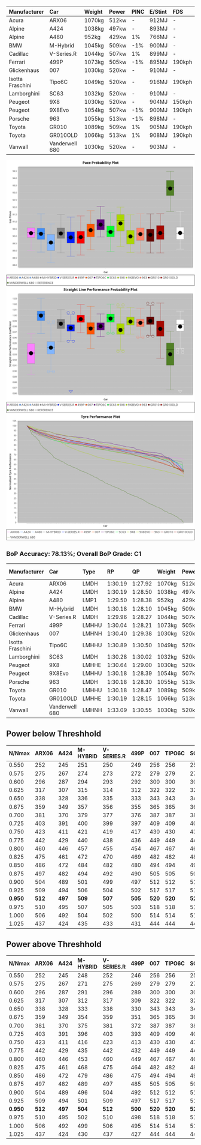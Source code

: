 | Manufacturer     | Car            | Weight | Power | PINC    | E/Stint | FDS     |
|:-|:-|:-|:-|:-|:-|:-|
| Acura            | ARX06          | 1070kg | 512kw |    -    | 912MJ   |    -    |
| Alpine           | A424           | 1038kg | 497kw |    -    | 893MJ   |    -    |
| Alpine           | A480           | 952kg  | 429kw | 1%      | 766MJ   |    -    |
| BMW              | M-Hybrid       | 1045kg | 509kw | -1%     | 900MJ   |    -    |
| Cadillac         | V-Series.R     | 1044kg | 507kw | 1%      | 899MJ   |    -    |
| Ferrari          | 499P           | 1073kg | 505kw | -1%     | 895MJ   | 190kph  |
| Glickenhaus      | 007            | 1030kg | 520kw |    -    | 910MJ   |    -    |
| Isotta Fraschini | Tipo6C         | 1049kg | 520kw |    -    | 916MJ   | 190kph  |
| Lamborghini      | SC63           | 1032kg | 520kw |    -    | 910MJ   |    -    |
| Peugeot          | 9X8            | 1030kg | 520kw |    -    | 904MJ   | 150kph  |
| Peugeot          | 9X8Evo         | 1054kg | 507kw | -1%     | 900MJ   | 190kph  |
| Porsche          | 963            | 1055kg | 513kw | -1%     | 898MJ   |    -    |
| Toyota           | GR010          | 1089kg | 509kw | 1%      | 905MJ   | 190kph  |
| Toyota           | GR010OLD       | 1066kg | 513kw | 1%      | 908MJ   | 190kph  |
| Vanwall          | Vanderwell 680 | 1030kg | 520kw |    -    | 903MJ   |    -    |

![PACECHART](./IMG/ACOMETHOD.png)
![STRAIGHTLINEPERFORMANCECHART](./IMG/ACOMETHOD_sp.png)
![TYREPERFORMANCECHART](./IMG/ACOMETHOD_tw.png)

### BoP Accuracy: 78.13%; Overall BoP Grade: C1
| Manufacturer     | Car            | Type  | RP      | QP      | Weight | Power¹ | Threshhold | PINC    | Power² | E/Stint | AVG Vmax  | FDS     | RDLC | L/Stint | BOP-Grade | Model Accuracy | Model Points | Match%  | SimDiff |
|:-|:-|:-|:-|:-|:-|:-|:-|:-|:-|:-|:-|:-|:-|:-|:-|:-|:-|:-|:-|
| Acura            | ARX06          | LMDH  | 1:30.19 | 1:27.92 | 1070kg | 512kw  | 210.0kph   |    -    | 512kw  |  912MJ  | 310.77kph |    -    | 1.00 | 40      | +D1       | 100.00%        | 995          | 68.76%  | #       |
| Alpine           | A424           | LMDH  | 1:30.19 | 1:28.50 | 1038kg | 497kw  | 210.0kph   |    -    | 497kw  |  893MJ  | 321.87kph |    -    | 1.01 | 40      | ~A1       | 86.43%         | 618          | 95.02%  | #       |
| Alpine           | A480           | LMP1  | 1:29.50 | 1:28.38 |  952kg | 429kw  | 210.0kph   | 1%      | 433kw  |  766MJ  | 311.20kph |    -    | 0.97 | 37      | -E1       | 68.63%         | 967          | 56.91%  | ±2.14s  |
| BMW              | M-Hybrid       | LMDH  | 1:30.18 | 1:28.10 | 1045kg | 509kw  | 210.0kph   | -1%     | 504kw  |  900MJ  | 319.98kph |    -    | 1.01 | 40      | +B1       | 93.77%         | 1672         | 89.94%  | #       |
| Cadillac         | V-Series.R     | LMDH  | 1:29.96 | 1:28.27 | 1044kg | 507kw  | 210.0kph   | 1%      | 512kw  |  899MJ  | 318.31kph |    -    | 1.01 | 40      | -B2       | 83.12%         | 1921         | 82.52%  | ±2.67s  |
| Ferrari          | 499P           | LMHHU | 1:30.04 | 1:28.21 | 1073kg | 505kw  | 210.0kph   | -1%     | 500kw  |  895MJ  | 319.14kph | 190kph  | 1.02 | 40      | ~A1       | 69.49%         | 1950         | 95.76%  | ±2.06s  |
| Glickenhaus      | 007            | LMHNH | 1:30.40 | 1:29.38 | 1030kg | 520kw  | 210.0kph   |    -    | 520kw  |  910MJ  | 321.17kph |    -    | 0.96 | 40      | ~A1       | 89.50%         | 1518         | 100.00% | #       |
| Isotta Fraschini | Tipo6C         | LMHHU | 1:30.89 | 1:30.50 | 1049kg | 520kw  | 210.0kph   |    -    | 520kw  |  916MJ  | 320.79kph | 190kph  | 1.06 | 40      | +Ω1       | 73.56%         | 64           | 44.29%  | #       |
| Lamborghini      | SC63           | LMDH  | 1:30.28 | 1:30.02 | 1032kg | 520kw  | 210.0kph   |    -    | 520kw  |  910MJ  | 323.80kph |    -    | 1.05 | 40      | +A2       | 95.82%         | 459          | 93.80%  | #       |
| Peugeot          | 9X8            | LMHHE | 1:30.64 | 1:29.00 | 1030kg | 520kw  | 210.0kph   |    -    | 520kw  |  904MJ  | 320.10kph | 150kph  | 1.03 | 40      | ~A1       | 88.75%         | 2383         | 100.00% | ±1.88s  |
| Peugeot          | 9X8Evo         | LMHHU | 1:30.18 | 1:28.39 | 1054kg | 507kw  | 210.0kph   | -1%     | 502kw  |  900MJ  | 319.95kph | 190kph  | 1.00 | 40      | ~A1       | 66.97%         | 221          | 100.00% | #       |
| Porsche          | 963            | LMDH  | 1:30.18 | 1:28.30 | 1055kg | 513kw  | 210.0kph   | -1%     | 508kw  |  898MJ  | 319.76kph |    -    | 1.00 | 40      | ~A1       | 81.02%         | 5243         | 98.26%  | ±2.08s  |
| Toyota           | GR010          | LMHHU | 1:30.18 | 1:28.47 | 1089kg | 509kw  | 210.0kph   | 1%      | 514kw  |  905MJ  | 318.84kph | 190kph  | 1.00 | 40      | ~A1       | 73.70%         | 2701         | 100.00% | ±1.77s  |
| Toyota           | GR010OLD       | LMHHE | 1:30.19 | 1:28.15 | 1066kg | 513kw  | 210.0kph   | 1%      | 518kw  |  908MJ  | 318.70kph | 190kph  | 1.03 | 40      | -B1       | 99.03%         | 1536         | 89.03%  | #       |
| Vanwall          | Vanderwell 680 | LMHNH | 1:33.09 | 1:30.55 | 1030kg | 520kw  | 210.0kph   |    -    | 520kw  |  903MJ  | 313.49kph |    -    | 1.01 | 40      | +Ω2       | 97.01%         | 649          | -42.33% | ±0.84s  |

## Power below Threshhold
| N/Nmax    | ARX06   | A424    | M-HYBRID | V-SERIES.R | 499P    | 007     | TIPO6C  | SC63    | 9X8     | 9X8EVO  | 963     | GR010   | GR010OLD | VANDERWELL 680 | ​     | RPM      | A480    |
|:-|:-|:-|:-|:-|:-|:-|:-|:-|:-|:-|:-|:-|:-|:-|:-|:-|:-|
|  0.550    |  252    |  245    |  251     |  250       |  249    |  256    |  256    |  256    |  256    |  250    |  253    |  251    |  253     |  256           |  ​    |   --     |   -     |
|  0.575    |  275    |  267    |  274     |  273       |  272    |  279    |  279    |  279    |  279    |  273    |  276    |  274    |  276     |  279           |  ​    |   --     |   -     |
|  0.600    |  296    |  287    |  294     |  293       |  292    |  300    |  300    |  300    |  300    |  293    |  296    |  294    |  296     |  300           |  ​    |   --     |   -     |
|  0.625    |  317    |  307    |  315     |  314       |  312    |  322    |  322    |  322    |  322    |  314    |  317    |  315    |  317     |  322           |  ​    |   --     |   -     |
|  0.650    |  338    |  328    |  336     |  335       |  333    |  343    |  343    |  343    |  343    |  335    |  338    |  336    |  338     |  343           |  ​    |   --     |   -     |
|  0.675    |  359    |  349    |  357     |  356       |  355    |  365    |  365    |  365    |  365    |  356    |  360    |  357    |  360     |  365           |  ​    |   --     |   -     |
|  0.700    |  381    |  370    |  379     |  377       |  376    |  387    |  387    |  387    |  387    |  377    |  382    |  379    |  382     |  387           |  ​    |   --     |   -     |
|  0.725    |  403    |  391    |  400     |  399       |  397    |  409    |  409    |  409    |  409    |  399    |  403    |  400    |  403     |  409           |  ​    |   --     |   -     |
|  0.750    |  423    |  411    |  421     |  419       |  417    |  430    |  430    |  430    |  430    |  419    |  424    |  421    |  424     |  430           |  ​    |   --     |   -     |
|  0.775    |  442    |  429    |  440     |  438       |  436    |  449    |  449    |  449    |  449    |  438    |  443    |  440    |  443     |  449           |  ​    |  5000    |  253    |
|  0.800    |  460    |  446    |  457     |  455       |  454    |  467    |  467    |  467    |  467    |  455    |  461    |  457    |  461     |  467           |  ​    |  5500    |  299    |
|  0.825    |  475    |  461    |  472     |  470       |  469    |  482    |  482    |  482    |  482    |  470    |  476    |  472    |  476     |  482           |  ​    |  6000    |  334    |
|  0.850    |  486    |  472    |  484     |  482       |  480    |  494    |  494    |  494    |  494    |  482    |  487    |  484    |  487     |  494           |  ​    |  6500    |  377    |
|  0.875    |  497    |  482    |  494     |  492       |  490    |  505    |  505    |  505    |  505    |  492    |  498    |  494    |  498     |  505           |  ​    |  7000    |  421    |
|  0.900    |  504    |  489    |  501     |  499       |  497    |  512    |  512    |  512    |  512    |  499    |  505    |  501    |  505     |  512           |  ​    |  7500    |  432    |
|  0.925    |  509    |  494    |  506     |  504       |  502    |  517    |  517    |  517    |  517    |  504    |  510    |  506    |  510     |  517           |  ​    |  8000    |  428    |
| **0.950** | **512** | **497** | **509**  | **507**    | **505** | **520** | **520** | **520** | **520** | **507** | **513** | **509** | **513**  | **520**        | **​** | **8500** | **431** |
|  0.975    |  510    |  495    |  507     |  505       |  503    |  518    |  518    |  518    |  518    |  505    |  511    |  507    |  511     |  518           |  ​    |  9000    |  216    |
|  1.000    |  506    |  492    |  504     |  502       |  500    |  514    |  514    |  514    |  514    |  502    |  507    |  504    |  507     |  514           |  ​    |   --     |   -     |
|  1.025    |  437    |  424    |  435     |  433       |  431    |  444    |  444    |  444    |  444    |  433    |  438    |  435    |  438     |  444           |  ​    |   --     |   -     |

## Power above Threshhold
| N/Nmax    | ARX06   | A424    | M-HYBRID | V-SERIES.R | 499P    | 007     | TIPO6C  | SC63    | 9X8     | 9X8EVO  | 963     | GR010   | GR010OLD | VANDERWELL 680 | ​     | RPM      | A480    |
|:-|:-|:-|:-|:-|:-|:-|:-|:-|:-|:-|:-|:-|:-|:-|:-|:-|:-|
|  0.550    |  252    |  245    |  248     |  252       |  246    |  256    |  256    |  256    |  256    |  247    |  250    |  253    |  255     |  256           |  ​    |   --     |   -     |
|  0.575    |  275    |  267    |  271     |  275       |  269    |  279    |  279    |  279    |  279    |  270    |  273    |  276    |  278     |  279           |  ​    |   --     |   -     |
|  0.600    |  296    |  287    |  291     |  296       |  289    |  300    |  300    |  300    |  300    |  290    |  293    |  297    |  299     |  300           |  ​    |   --     |   -     |
|  0.625    |  317    |  307    |  312     |  317       |  309    |  322    |  322    |  322    |  322    |  310    |  314    |  318    |  321     |  322           |  ​    |   --     |   -     |
|  0.650    |  338    |  328    |  333     |  338       |  330    |  343    |  343    |  343    |  343    |  331    |  335    |  339    |  342     |  343           |  ​    |   --     |   -     |
|  0.675    |  359    |  349    |  354     |  359       |  351    |  365    |  365    |  365    |  365    |  352    |  357    |  361    |  364     |  365           |  ​    |   --     |   -     |
|  0.700    |  381    |  370    |  375     |  381       |  372    |  387    |  387    |  387    |  387    |  374    |  378    |  383    |  386     |  387           |  ​    |   --     |   -     |
|  0.725    |  403    |  391    |  396     |  403       |  393    |  409    |  409    |  409    |  409    |  395    |  399    |  404    |  407     |  409           |  ​    |   --     |   -     |
|  0.750    |  423    |  411    |  416     |  423       |  413    |  430    |  430    |  430    |  430    |  415    |  420    |  425    |  428     |  430           |  ​    |   --     |   -     |
|  0.775    |  442    |  429    |  435     |  442       |  432    |  449    |  449    |  449    |  449    |  434    |  439    |  444    |  447     |  449           |  ​    |  5000    |  253    |
|  0.800    |  460    |  446    |  453     |  460       |  449    |  467    |  467    |  467    |  467    |  451    |  456    |  462    |  465     |  467           |  ​    |  5500    |  299    |
|  0.825    |  475    |  461    |  468     |  475       |  464    |  482    |  482    |  482    |  482    |  466    |  471    |  477    |  480     |  482           |  ​    |  6000    |  334    |
|  0.850    |  486    |  472    |  479     |  486       |  475    |  494    |  494    |  494    |  494    |  477    |  483    |  488    |  492     |  494           |  ​    |  6500    |  377    |
|  0.875    |  497    |  482    |  489     |  497       |  485    |  505    |  505    |  505    |  505    |  487    |  493    |  499    |  503     |  505           |  ​    |  7000    |  421    |
|  0.900    |  504    |  489    |  496     |  504       |  492    |  512    |  512    |  512    |  512    |  494    |  500    |  506    |  510     |  512           |  ​    |  7500    |  432    |
|  0.925    |  509    |  494    |  501     |  509       |  497    |  517    |  517    |  517    |  517    |  499    |  505    |  511    |  515     |  517           |  ​    |  8000    |  428    |
| **0.950** | **512** | **497** | **504**  | **512**    | **500** | **520** | **520** | **520** | **520** | **502** | **508** | **514** | **518**  | **520**        | **​** | **8500** | **431** |
|  0.975    |  510    |  495    |  502     |  510       |  498    |  518    |  518    |  518    |  518    |  500    |  506    |  512    |  516     |  518           |  ​    |  9000    |  216    |
|  1.000    |  506    |  492    |  499     |  506       |  495    |  514    |  514    |  514    |  514    |  497    |  503    |  508    |  512     |  514           |  ​    |   --     |   -     |
|  1.025    |  437    |  424    |  430     |  437       |  427    |  444    |  444    |  444    |  444    |  429    |  434    |  439    |  442     |  444           |  ​    |   --     |   -     |
